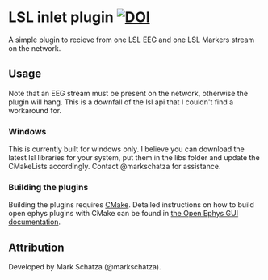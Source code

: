 # LSL inlet plugin [![DOI](https://zenodo.org/badge/404116274.svg)](https://zenodo.org/badge/latestdoi/404116274)
A simple plugin to recieve from one LSL EEG and one LSL Markers stream on the network.

## Usage
Note that an EEG stream must be present on the network, otherwise the plugin will hang. This is a downfall of the lsl api that I couldn't find a workaround for.

### Windows
This is currently built for windows only. I believe you can download the latest lsl libraries for your system, put them in the libs folder and update the CMakeLists accordingly. Contact @markschatza for assistance. 

### Building the plugins
Building the plugins requires [CMake](https://cmake.org/). Detailed instructions on how to build open ephys plugins with CMake can be found in [the Open Ephys GUI documentation](https://open-ephys.github.io/gui-docs/Developer-Guide/Compiling-plugins.html).

## Attribution
Developed by Mark Schatza (@markschatza).
